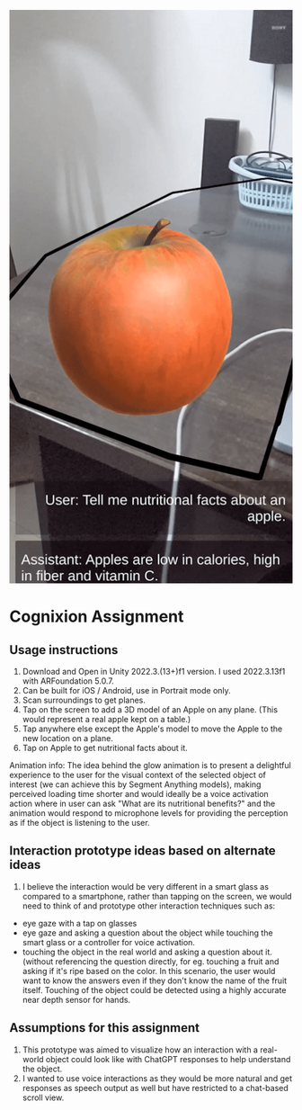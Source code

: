![Alt text for the image](screenshot.png)

# Cognixion Assignment

## Usage instructions
1. Download and Open in Unity 2022.3.(13+)f1 version. I used 2022.3.13f1 with ARFoundation 5.0.7.
2. Can be built for iOS / Android, use in Portrait mode only.
3. Scan surroundings to get planes.
4. Tap on the screen to add a 3D model of an Apple on any plane. (This would represent a real apple kept on a table.)
5. Tap anywhere else except the Apple's model to move the Apple to the new location on a plane.
6. Tap on Apple to get nutritional facts about it.

Animation info: The idea behind the glow animation is to present a delightful experience to the user for the visual context of the selected object of interest (we can achieve this by Segment Anything models), making perceived loading time shorter and would ideally be a voice activation action where in user can ask "What are its nutritional benefits?" and the animation would respond to microphone levels for providing the perception as if the object is listening to the user.
   

## Interaction prototype ideas based on alternate ideas
1. I believe the interaction would be very different in a smart glass as compared to a smartphone, rather than tapping on the screen, we would need to think of and prototype other interaction techniques 
such as:
  - eye gaze with a tap on glasses
  - eye gaze and asking a question about the object while touching the smart glass or a controller for voice activation.
  - touching the object in the real world and asking a question about it. (without referencing the question directly, for eg. touching a fruit and asking if it's ripe based on the color. In this scenario, the user would want to know the answers even if they don't know the name of the fruit itself. Touching of the object could be detected using a highly accurate near depth sensor for hands.


## Assumptions for this assignment
1. This prototype was aimed to visualize how an interaction with a real-world object could look like with ChatGPT responses to help understand the object.
2. I wanted to use voice interactions as they would be more natural and get responses as speech output as well but have restricted to a chat-based scroll view.
